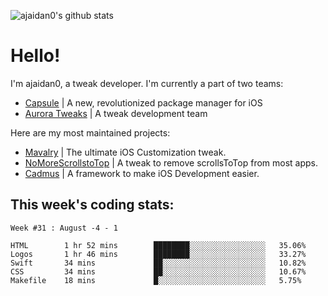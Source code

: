 ![ajaidan0's github stats](https://github-readme-stats.vercel.app/api?username=ajaidan0&count_private=true&show_icons=true)

# Hello!

I'm ajaidan0, a tweak developer. I'm currently a part of two teams:

- [Capsule](https://github.com/capsule-development) | A new, revolutionized package manager for iOS
- [Aurora Tweaks](https://github.com/official-aurora) | A tweak development team

Here are my most maintained projects:

- [Mavalry](https://github.com/ajaidan0/mavalry) | The ultimate iOS Customization tweak.
- [NoMoreScrollstoTop](https://github.com/ajaidan0/nomorescrollstotop) | A tweak to remove scrollsToTop from most apps.
- [Cadmus](https://github.com/official-aurora/cadmus) | A framework to make iOS Development easier.



## This week's coding stats:
<!--START_SECTION:waka-->
```text
Week #31 : August -4 - 1

HTML        1 hr 52 mins        ████████░░░░░░░░░░░░░░░░░   35.06% 
Logos       1 hr 46 mins        ████████░░░░░░░░░░░░░░░░░   33.27% 
Swift       34 mins             ██░░░░░░░░░░░░░░░░░░░░░░░   10.82% 
CSS         34 mins             ██░░░░░░░░░░░░░░░░░░░░░░░   10.67% 
Makefile    18 mins             █░░░░░░░░░░░░░░░░░░░░░░░░   5.75%
```
<!--END_SECTION:waka-->
